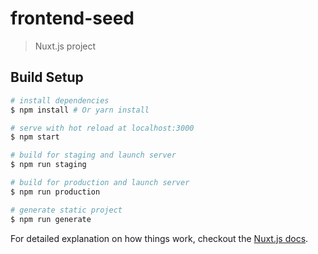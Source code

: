 # frontend-seed

> Nuxt.js project

## Build Setup

``` bash
# install dependencies
$ npm install # Or yarn install

# serve with hot reload at localhost:3000
$ npm start

# build for staging and launch server
$ npm run staging

# build for production and launch server
$ npm run production

# generate static project
$ npm run generate
```

For detailed explanation on how things work, checkout the [Nuxt.js docs](https://github.com/nuxt/nuxt.js).
